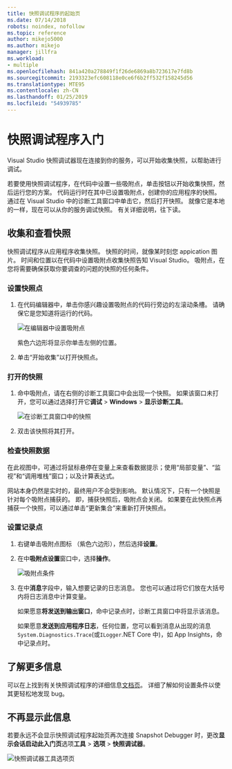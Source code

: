 ```yaml
---
title: 快照调试程序的起始页
ms.date: 07/14/2018
robots: noindex, nofollow
ms.topic: reference
author: mikejo5000
ms.author: mikejo
manager: jillfra
ms.workload:
- multiple
ms.openlocfilehash: 841a420a278849f1f26de6869a8b723617e7fd8b
ms.sourcegitcommit: 2193323efc608118e0ce6f6b2ff532f158245d56
ms.translationtype: MTE95
ms.contentlocale: zh-CN
ms.lasthandoff: 01/25/2019
ms.locfileid: "54939785"
---
```

# <a name="getting-started-with-the-snapshot-debugger"></a>快照调试程序入门

Visual Studio 快照调试器现在连接到你的服务，可以开始收集快照，以帮助进行调试。

若要使用快照调试程序，在代码中设置一些吸附点，单击按钮以开始收集快照，然后运行您的方案。 代码运行时在其中已设置吸附点，创建你的应用程序的快照。 通过在 Visual Studio 中的诊断工具窗口中单击它，然后打开快照。 就像它是本地的一样，现在可以从你的服务调试快照。 有关详细说明，往下读。

## <a name="collect-and-view-snapshots"></a>收集和查看快照

快照调试程序从应用程序收集快照。 快照的时间，就像某时刻您 appication 图片。 时间和位置以在代码中设置吸附点收集快照告知 Visual Studio。 吸附点，在您将需要确保获取你要调查的问题的快照的任何条件。

### <a name="set-a-snappoint"></a>设置快照点

1. 在代码编辑器中，单击你感兴趣设置吸附点的代码行旁边的左滚动条槽。 请确保它是您知道将运行的代码。 

    ![在编辑器中设置吸附点](../media/snapshot-startpage-set-snappoint.png)

    紫色六边形将显示你单击左侧的位置。

2. 单击“开始收集”以打开快照点。

### <a name="open-a-snapshot"></a>打开的快照

1. 命中吸附点，请在右侧的诊断工具窗口中会出现一个快照。 如果该窗口未打开，您可以通过选择打开它**调试** > **Windows** > **显示诊断工具**。 

    ![在诊断工具窗口中的快照](../media/snapshot-startpage-diagsession-window.png)

2. 双击该快照将其打开。

### <a name="inspect-snapshot-data"></a>检查快照数据

在此视图中，可通过将鼠标悬停在变量上来查看数据提示；使用“局部变量”、“监视”和“调用堆栈”窗口；以及计算表达式。

网站本身仍然是实时的，最终用户不会受到影响。 默认情况下，只有一个快照是针对每个吸附点捕获的。 即，捕获快照后，吸附点会关闭。 如果要在此快照点再捕获一个快照，可以通过单击“更新集合”来重新打开快照点。

### <a name="set-a-logpoint"></a>设置记录点

1. 右键单击吸附点图标 （紫色六边形），然后选择**设置**。

2. 在中**吸附点设置**窗口中，选择**操作**。

    ![吸附点条件](../media/snapshot-startpage-logpoint.png)

3. 在中**消息**字段中，输入想要记录的日志消息。 您也可以通过将它们放在大括号内将日志消息中计算变量。

    如果愿意**将发送到输出窗口**，命中记录点时，诊断工具窗口中将显示该消息。 

    如果愿意**发送到应用程序日志**，任何位置，您可以看到消息从出现的消息`System.Diagnostics.Trace`(或`ILogger`.NET Core 中)，如 App Insights，命中记录点时。

## <a name="learn-more"></a>了解更多信息

可以在上找到有关快照调试程序的详细信息[文档页](../debug-live-azure-applications.md)。 详细了解如何设置条件以使其更轻松地发现 bug。

## <a name="dont-show-me-this-again"></a>不再显示此信息

若要永远不会显示快照调试程序起始页再次连接 Snapshot Debugger 时，更改**显示会话启动此入门页**选项**工具** >  **选项** > **快照调试器**。 

![快照调试器工具选项页](../media/snapshot-startpage-tools-options.png)
